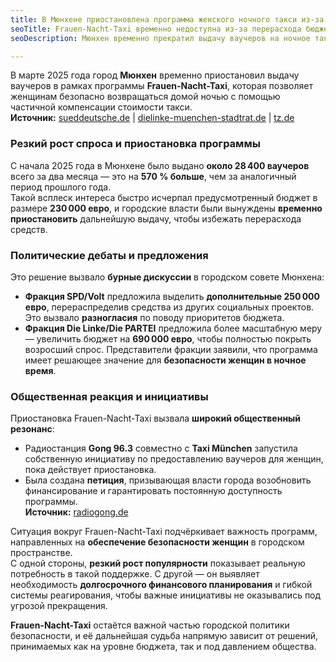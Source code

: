 ```yaml
---
title: В Мюнхене приостановлена программа женского ночного такси из-за высокого спроса
seoTitle: Frauen-Nacht-Taxi временно недоступна из-за перерасхода бюджета
seoDescription: Мюнхен временно прекратил выдачу ваучеров на ночное такси для женщин — число заявок выросло на 570%, вызвав дебаты и гражданские инициативы

---
```


В марте 2025 года город **Мюнхен** временно приостановил выдачу ваучеров в рамках программы **Frauen-Nacht-Taxi**, которая позволяет женщинам безопасно возвращаться домой ночью с помощью частичной компенсации стоимости такси.  
**Источник:** [sueddeutsche.de](https://www.sueddeutsche.de) | [dielinke-muenchen-stadtrat.de](https://www.dielinke-muenchen-stadtrat.de) | [tz.de](https://www.tz.de)

### Резкий рост спроса и приостановка программы

С начала 2025 года в Мюнхене было выдано **около 28 400 ваучеров** всего за два месяца — это на **570 % больше**, чем за аналогичный период прошлого года.  
Такой всплеск интереса быстро исчерпал предусмотренный бюджет в размере **230 000 евро**, и городские власти были вынуждены **временно приостановить** дальнейшую выдачу, чтобы избежать перерасхода средств.

### Политические дебаты и предложения

Это решение вызвало **бурные дискуссии** в городском совете Мюнхена:

- **Фракция SPD/Volt** предложила выделить **дополнительные 250 000 евро**, перераспределив средства из других социальных проектов. Это вызвало **разногласия** по поводу приоритетов бюджета.
- **Фракция Die Linke/Die PARTEI** предложила более масштабную меру — увеличить бюджет на **690 000 евро**, чтобы полностью покрыть возросший спрос. Представители фракции заявили, что программа имеет решающее значение для **безопасности женщин в ночное время**.

### Общественная реакция и инициативы

Приостановка Frauen-Nacht-Taxi вызвала **широкий общественный резонанс**:

- Радиостанция **Gong 96.3** совместно с **Taxi München** запустила собственную инициативу по предоставлению ваучеров для женщин, пока действует приостановка.
- Была создана **петиция**, призывающая власти города возобновить финансирование и гарантировать постоянную доступность программы.  
**Источник:** [radiogong.de](https://www.radiogong.de)

Ситуация вокруг Frauen-Nacht-Taxi подчёркивает важность программ, направленных на **обеспечение безопасности женщин** в городском пространстве.  
С одной стороны, **резкий рост популярности** показывает реальную потребность в такой поддержке. С другой — он выявляет необходимость **долгосрочного финансового планирования** и гибкой системы реагирования, чтобы важные инициативы не оказывались под угрозой прекращения.

**Frauen-Nacht-Taxi** остаётся важной частью городской политики безопасности, и её дальнейшая судьба напрямую зависит от решений, принимаемых как на уровне бюджета, так и под давлением общества.

